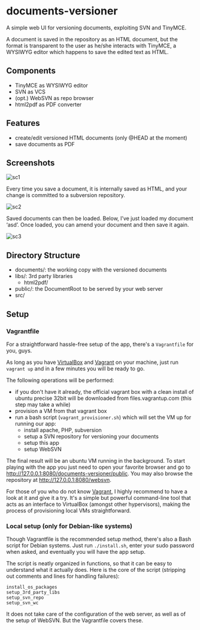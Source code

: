 documents-versioner
===================

A simple web UI for versioning documents, exploiting SVN and TinyMCE.

A document is saved in the repository as an HTML document, but the format is transparent to the user as he/she interacts with TinyMCE, a WYSIWYG editor which happens to save the edited text as HTML.


## Components

- TinyMCE as WYSIWYG editor
- SVN as VCS
- (opt.) WebSVN as repo browser
- html2pdf as PDF converter



## Features

- create/edit versioned HTML documents (only @HEAD at the moment)
- save documents as PDF


## Screenshots


![sc1](http://s2.postimg.org/bkwyx8g15/Screen_Shot_2015_03_29_at_22_53_35.png)

Every time you save a document, it is internally saved as HTML, and your change is committed to a subversion repository.

![sc2](http://s2.postimg.org/ktz57cox5/Screen_Shot_2015_03_29_at_22_54_21.png)

Saved documents can then be loaded. Below, I’ve just loaded my document ‘asd’. Once loaded, you can amend your document and then save it again.

![sc3](http://s14.postimg.org/3xu000hdt/Screen_Shot_2015_03_29_at_23_00_00.png)



## Directory Structure

- documents/: the working copy with the versioned documents
- libs/: 3rd party libraries
  + html2pdf/
- public/: the DocumentRoot to be served by your web server
- src/



## Setup

### Vagrantfile

For a straightforward hassle-free setup of the app, there's a `Vagrantfile` for you, guys.

As long as you have [VirtualBox](https://www.virtualbox.org) and [Vagrant](http://www.vagrantup.com) on your machine, just run `vagrant up` and in a few minutes you will be ready to go.

The following operations will be performed:
- if you don't have it already, the official vagrant box with a clean install of ubuntu precise 32bit will be downloaded from files.vagrantup.com (this step may take a while)
- provision a VM from that vagrant box
- run a bash script (`vagrant_provisioner.sh`) which will set the VM up for running our app:
  - install apache, PHP, subversion
  - setup a SVN repository for versioning your documents
  - setup this app
  - setup WebSVN

The final result will be an ubuntu VM running in the background.
To start playing with the app you just need to open your favorite browser and go to http://127.0.0.1:8080/documents-versioner/public.
You may also browse the repository at http://127.0.0.1:8080/websvn.

For those of you who do not know [Vagrant](http://www.vagrantup.com), I highly recommend to have a look at it and give it a try.
It's a simple but powerful command-line tool that acts as an interface to VirtualBox (amongst other hypervisors), making the process of provisioning local VMs straightforward.


### Local setup (only for Debian-like systems)

Though Vagrantfile is the recommended setup method, there's also a Bash script for Debian systems.
Just run `./install.sh`, enter your sudo password when asked, and eventually you will have the app setup.

The script is neatly organized in functions, so that it can be easy to understand what it actually does.
Here is the core of the script (stripping out comments and lines for handling failures):

```
install_os_packages
setup_3rd_party_libs
setup_svn_repo
setup_svn_wc
```

It does not take care of the configuration of the web server, as well as of the setup of WebSVN.
But the Vagrantfile covers these.
